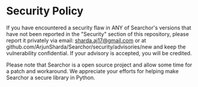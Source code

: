 # Security Policy

If you have encountered a security flaw in ANY of Searchor's versions that have not been reported in the "Security" section of this repository, please report it privately via email: sharda.aj17@gmail.com or at github.com/ArjunSharda/Searchor/security/advisories/new and keep the vulnerability confidential. If your advisory is accepted, you will be credited.

Please note that Searchor is a open source project and allow some time for a patch and workaround. We appreciate your efforts for helping make Searchor a secure library in Python.
